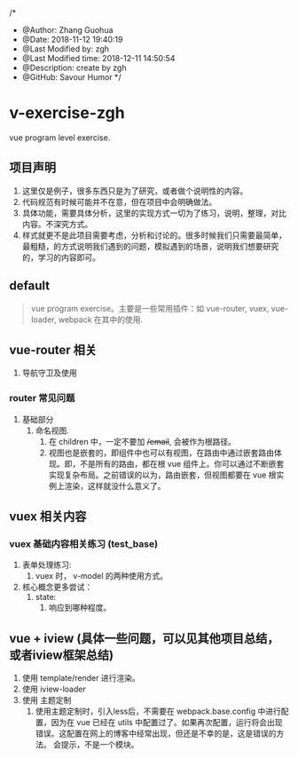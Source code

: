 /*
* @Author: Zhang Guohua
* @Date:   2018-11-12 19:40:19
* @Last Modified by:   zgh
* @Last Modified time: 2018-12-11 14:50:54
* @Description: create by zgh
* @GitHub: Savour Humor
*/
# v-exercise-zgh
vue program level exercise.

## 项目声明
1. 这里仅是例子，很多东西只是为了研究，或者做个说明性的内容。
2. 代码规范有时候可能并不在意，但在项目中会明确做法。
3. 具体功能，需要具体分析，这里的实现方式一切为了练习，说明，整理，对比内容。不深究方式。
4. 样式就更不是此项目需要考虑，分析和讨论的。很多时候我们只需要最简单，最粗糙，的方式说明我们遇到的问题，模拟遇到的场景，说明我们想要研究的，学习的内容即可。

## default
> vue program exercise。主要是一些常用插件：如 vue-router, vuex, vue-loader, webpack 在其中的使用. 
> 
## vue-router 相关
1. 导航守卫及使用

### router 常见问题
1. 基础部分
    1. 命名视图.
        1. 在 children 中，一定不要加 <del>/email</del>, 会被作为根路径。
        2. 视图也是嵌套的，即组件中也可以有视图，在路由中通过嵌套路由体现。即，不是所有的路由，都在根 vue 组件上。你可以通过不断嵌套实现复杂布局。之前错误的以为，路由嵌套，但视图都要在 vue 根实例上渲染，这样就没什么意义了。

## vuex 相关内容
### vuex 基础内容相关练习 (test_base)
1. 表单处理练习: 
    1. vuex 时， v-model 的两种使用方式。
2. 核心概念更多尝试：
    1. state:
        1. 响应到哪种程度。

## vue + iview (具体一些问题，可以见其他项目总结，或者iview框架总结)
1. 使用 template/render 进行渲染。
2. 使用 iview-loader 
3. 使用 主题定制
    1.  使用主题定制时，引入less后，不需要在 webpack.base.config 中进行配置，因为在 vue 已经在 utils 中配置过了。如果再次配置，运行将会出现错误。这配置在网上的博客中经常出现，但还是不幸的是，这是错误的方法。 会提示，不是一个模块。

